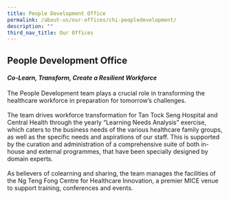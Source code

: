 ```yaml
---
title: People Development Office
permalink: /about-us/our-offices/chi-peopledevelopment/
description: ""
third_nav_title: Our Offices
---
```

<h2>People Development Office</h2>
<h4><em>Co-Learn, Transform, Create a Resilient Workforce</em></h4>

The People Development team plays a crucial role in transforming the healthcare workforce in preparation for tomorrow’s challenges.
<br><br>
The team drives workforce transformation for Tan Tock Seng Hospital and Central Health through the yearly “Learning Needs Analysis” exercise, which caters to the business needs of the various healthcare family groups, as well as the specific needs and aspirations of our staff. This is supported by the curation and administration of a comprehensive suite of both in-house and external programmes, that have been specially designed by domain experts. 
<br><br>
As believers of colearning and sharing, the team manages the facilities of the Ng Teng Fong Centre for Healthcare Innovation, a premier MICE venue to support training, conferences and events.

